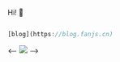 Hi! 👋
```js

[blog](https://blog.fanjs.cn)

```

<-- ![](https://gv.halberd.cn/Fanvvv?theme=stroke-colorful&active=3200ff&deactive=f1f1f1&len=3&speed=40&size=60&space=5&tail=1) -->

<!-- ![Metrics](https://metrics.lecoq.io/codeegret?template=terminal&base.activity=0&base.community=0&base.repositories=0&base.metadata=0&languages=1&languages.limit=8&languages.sections=most-used&languages.colors=github&languages.threshold=0%25&languages.indepth=false&languages.recent.load=300&languages.recent.days=14&config.timezone=Asia%2FShanghai) -->
<!--
**codeEgret/codeEgret** is a ✨ _special_ ✨ repository because its `README.md` (this file) appears on your GitHub profile.

Here are some ideas to get you started:

- 🔭 I’m currently working on ...
- 🌱 I’m currently learning ...
- 👯 I’m looking to collaborate on ...
- 🤔 I’m looking for help with ...
- 💬 Ask me about ...
- 📫 How to reach me: ...
- 😄 Pronouns: ...
- ⚡ Fun fact: ...
-->

